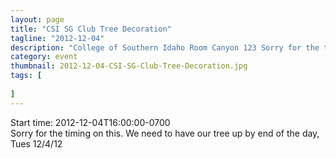 ```yaml
---
layout: page 
title: "CSI SG Club Tree Decoration"
tagline: "2012-12-04"
description: "College of Southern Idaho Room Canyon 123 Sorry for the timing..."
category: event
thumbnail: 2012-12-04-CSI-SG-Club-Tree-Decoration.jpg
tags: [
	
]
---
```


Start time: 2012-12-04T16:00:00-0700  
Sorry for the timing on this.
We need to have our tree up by end of the day, Tues 12/4/12
